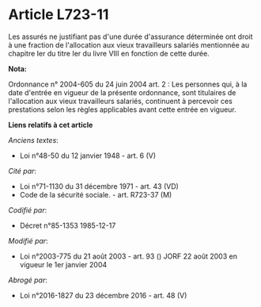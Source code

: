 # Article L723-11

Les assurés ne justifiant pas d'une durée d'assurance déterminée ont droit à une fraction de l'allocation aux vieux
travailleurs salariés mentionnée au chapitre Ier du titre Ier du livre VIII en fonction de cette durée.

**Nota:**

Ordonnance n° 2004-605 du 24 juin 2004 art. 2 : Les personnes qui, à la date d'entrée en vigueur de la présente ordonnance,
sont titulaires de l'allocation aux vieux travailleurs salariés, continuent à percevoir ces prestations selon les règles
applicables avant cette entrée en vigueur.

**Liens relatifs à cet article**

_Anciens textes_:

  - Loi n°48-50 du 12 janvier 1948 - art. 6 (V)

_Cité par_:

  - Loi n°71-1130 du 31 décembre 1971 - art. 43 (VD)
  - Code de la sécurité sociale. - art. R723-37 (M)

_Codifié par_:

  - Décret n°85-1353 1985-12-17

_Modifié par_:

  - Loi n°2003-775 du 21 août 2003 - art. 93 () JORF 22 août 2003 en vigueur le 1er janvier 2004

_Abrogé par_:

  - Loi n°2016-1827 du 23 décembre 2016 - art. 48 (V)
